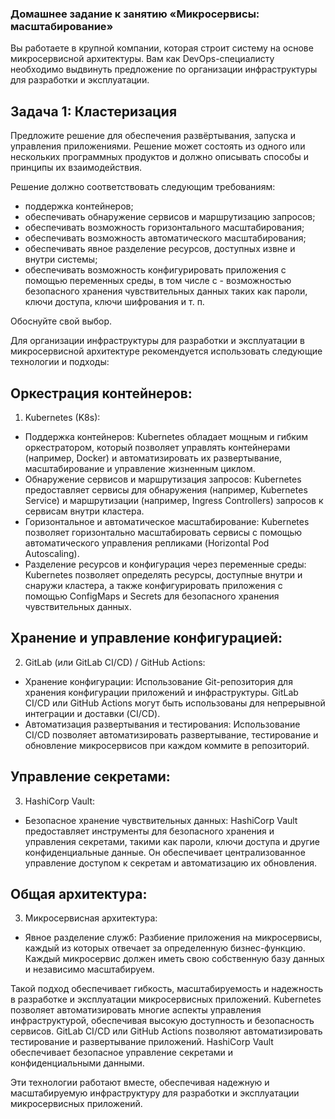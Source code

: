 ### Домашнее задание к занятию «Микросервисы: масштабирование»

Вы работаете в крупной компании, которая строит систему на основе микросервисной архитектуры. Вам как DevOps-специалисту необходимо выдвинуть предложение по организации инфраструктуры для разработки и эксплуатации.

## Задача 1: Кластеризация

Предложите решение для обеспечения развёртывания, запуска и управления приложениями. Решение может состоять из одного или нескольких программных продуктов и должно описывать способы и принципы их взаимодействия.

Решение должно соответствовать следующим требованиям:

- поддержка контейнеров;
- обеспечивать обнаружение сервисов и маршрутизацию запросов;
- обеспечивать возможность горизонтального масштабирования;
- обеспечивать возможность автоматического масштабирования;
- обеспечивать явное разделение ресурсов, доступных извне и внутри системы;
- обеспечивать возможность конфигурировать приложения с помощью переменных среды, в том числе с - возможностью безопасного хранения чувствительных данных таких как пароли, ключи доступа, ключи шифрования и т. п.

Обоснуйте свой выбор.

Для организации инфраструктуры для разработки и эксплуатации в микросервисной архитектуре рекомендуется использовать следующие технологии и подходы:

## Оркестрация контейнеров:

1. Kubernetes (K8s):

- Поддержка контейнеров: Kubernetes обладает мощным и гибким оркестратором, который позволяет управлять контейнерами (например, Docker) и автоматизировать их развертывание, масштабирование и управление жизненным циклом.
- Обнаружение сервисов и маршрутизация запросов: Kubernetes предоставляет сервисы для обнаружения (например, Kubernetes Service) и маршрутизации (например, Ingress Controllers) запросов к сервисам внутри кластера.
- Горизонтальное и автоматическое масштабирование: Kubernetes позволяет горизонтально масштабировать сервисы с помощью автоматического управления репликами (Horizontal Pod Autoscaling).
- Разделение ресурсов и конфигурация через переменные среды: Kubernetes позволяет определять ресурсы, доступные внутри и снаружи кластера, а также конфигурировать приложения с помощью ConfigMaps и Secrets для безопасного хранения чувствительных данных.

## Хранение и управление конфигурацией:

2. GitLab (или GitLab CI/CD) / GitHub Actions:

- Хранение конфигурации: Использование Git-репозитория для хранения конфигурации приложений и инфраструктуры. GitLab CI/CD или GitHub Actions могут быть использованы для непрерывной интеграции и доставки (CI/CD).
- Автоматизация развертывания и тестирования: Использование CI/CD позволяет автоматизировать развертывание, тестирование и обновление микросервисов при каждом коммите в репозиторий.

##  Управление секретами:

3.  HashiCorp Vault:

- Безопасное хранение чувствительных данных: HashiCorp Vault предоставляет инструменты для безопасного хранения и управления секретами, такими как пароли, ключи доступа и другие конфиденциальные данные. Он обеспечивает централизованное управление доступом к секретам и автоматизацию их обновления.

## Общая архитектура:

3. Микросервисная архитектура:

- Явное разделение служб: Разбиение приложения на микросервисы, каждый из которых отвечает за определенную бизнес-функцию. Каждый микросервис должен иметь свою собственную базу данных и независимо масштабируем.

Такой подход обеспечивает гибкость, масштабируемость и надежность в разработке и эксплуатации микросервисных приложений. Kubernetes позволяет автоматизировать многие аспекты управления инфраструктурой, обеспечивая высокую доступность и безопасность сервисов. GitLab CI/CD или GitHub Actions позволяют автоматизировать тестирование и развертывание приложений. HashiCorp Vault обеспечивает безопасное управление секретами и конфиденциальными данными.

Эти технологии работают вместе, обеспечивая надежную и масштабируемую инфраструктуру для разработки и эксплуатации микросервисных приложений.
